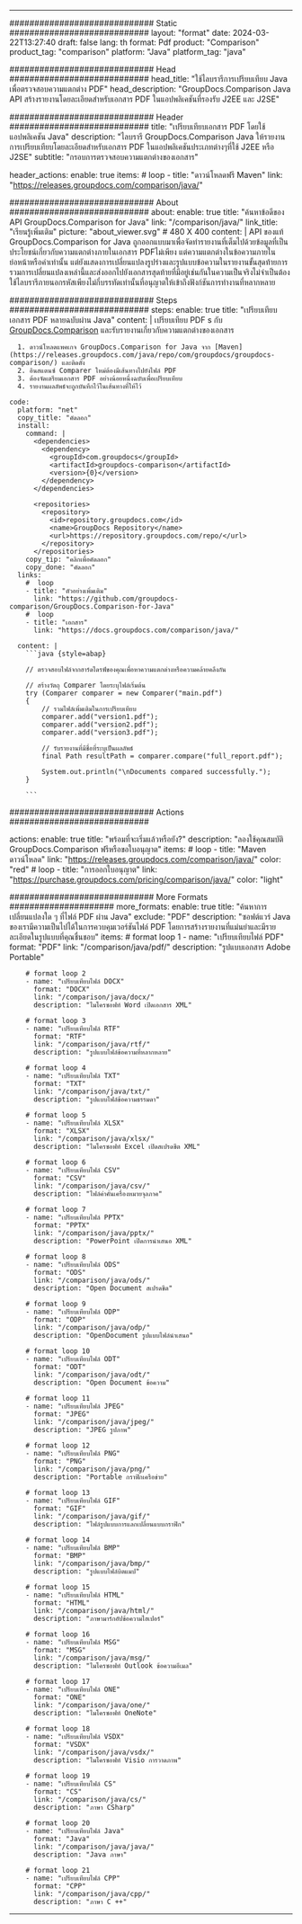 
---
############################# Static ############################
layout: "format"
date:  2024-03-22T13:27:40
draft: false
lang: th
format: Pdf
product: "Comparison"
product_tag: "comparison"
platform: "Java"
platform_tag: "java"

############################# Head ############################
head_title: "ใช้ไลบรารีการเปรียบเทียบ Java เพื่อตรวจสอบความแตกต่าง PDF"
head_description: "GroupDocs.Comparison Java API สร้างรายงานโดยละเอียดสำหรับเอกสาร PDF ในแอปพลิเคชันที่รองรับ J2EE และ J2SE"

############################# Header ############################
title: "เปรียบเทียบเอกสาร PDF โดยใช้แอปพลิเคชัน Java" 
description: "ไลบรารี GroupDocs.Comparison Java ให้รายงานการเปรียบเทียบโดยละเอียดสำหรับเอกสาร PDF ในแอปพลิเคชันประเภทต่างๆที่ใช้ J2EE หรือ J2SE"
subtitle: "กรอบการตรวจสอบความแตกต่างของเอกสาร"  

header_actions:
  enable: true
  items:
    #  loop
    - title: "ดาวน์โหลดฟรี Maven"
      link: "https://releases.groupdocs.com/comparison/java/"
      
############################# About ############################
about:
    enable: true
    title: "ค้นหาข้อดีของ API GroupDocs.Comparison for Java"
    link: "/comparison/java/"
    link_title: "เรียนรู้เพิ่มเติม"
    picture: "about_viewer.svg" # 480 X 400
    content: |
       API ของแท้ GroupDocs.Comparison for Java ถูกออกแบบมาเพื่อจัดทำรายงานที่เต็มไปด้วยข้อมูลที่เป็นประโยชน์เกี่ยวกับความแตกต่างภายในเอกสาร PDFไม่เพียง แต่ความแตกต่างในข้อความภายในย่อหน้าหรือคำเท่านั้น แต่ยังแสดงการเปลี่ยนแปลงรูปร่างและรูปแบบข้อความในรายงานขั้นสุดท้ายการรวมการเปลี่ยนแปลงเหล่านี้และส่งออกไปยังเอกสารสุดท้ายที่มีอยู่เช่นกันในความเป็นจริงไม่จำเป็นต้องใช้ไลบรารีภายนอกรหัสเพียงไม่กี่บรรทัดเท่านั้นที่อนุญาตให้เข้าถึงฟังก์ชันการทำงานที่หลากหลาย

############################# Steps ############################
steps:
    enable: true
    title: "เปรียบเทียบเอกสาร PDF หลายฉบับผ่าน Java"
    content: |
      เปรียบเทียบ PDF s กับ [GroupDocs.Comparison](https://products.groupdocs.com/comparison/java/) และรับรายงานเกี่ยวกับความแตกต่างของเอกสาร
      
      1. ดาวน์โหลดแพคเกจ GroupDocs.Comparison for Java จาก [Maven](https://releases.groupdocs.com/java/repo/com/groupdocs/groupdocs-comparison/) และติดตั้ง
      2. อินสแตนซ์ Comparer ใหม่ต้องมีเส้นทางไปยังไฟล์ PDF
      3. ต้องจัดเตรียมเอกสาร PDF อย่างน้อยหนึ่งฉบับเพื่อเปรียบเทียบ
      4. รายงานผลลัพธ์จะถูกบันทึกไว้ในเส้นทางที่ให้ไว้
   
    code:
      platform: "net"
      copy_title: "คัดลอก"
      install:
        command: |
          <dependencies>
            <dependency>
              <groupId>com.groupdocs</groupId>
              <artifactId>groupdocs-comparison</artifactId>
              <version>{0}</version>
            </dependency>
          </dependencies>

          <repositories>
            <repository>
              <id>repository.groupdocs.com</id>
              <name>GroupDocs Repository</name>
              <url>https://repository.groupdocs.com/repo/</url>
            </repository>
          </repositories>
        copy_tip: "คลิกเพื่อคัดลอก"
        copy_done: "คัดลอก"
      links:
        #  loop
        - title: "ตัวอย่างเพิ่มเติม"
          link: "https://github.com/groupdocs-comparison/GroupDocs.Comparison-for-Java"
        #  loop
        - title: "เอกสาร"
          link: "https://docs.groupdocs.com/comparison/java/"
          
      content: |
        ```java {style=abap}

        // ตรวจสอบไฟล์จากฮาร์ดไดรฟ์ของคุณเพื่อหาความแตกต่างหรือความคล้ายคลึงกัน

        // สร้างวัตถุ Comparer โดยระบุไฟล์เริ่มต้น
        try (Comparer comparer = new Comparer("main.pdf") 
        {
            // รวมไฟล์เพิ่มเติมในการเปรียบเทียบ
        	comparer.add("version1.pdf");
            comparer.add("version2.pdf");
            comparer.add("version3.pdf");

            // รับรายงานที่มีชื่อที่ระบุเป็นผลลัพธ์
            final Path resultPath = comparer.compare("full_report.pdf"); 

            System.out.println("\nDocuments compared successfully.");
        }
        
        ```            

############################# Actions ############################

actions:
  enable: true
  title: "พร้อมที่จะเริ่มแล้วหรือยัง?"
  description: "ลองใช้คุณสมบัติ GroupDocs.Comparison ฟรีหรือขอใบอนุญาต"
  items:
    #  loop
    - title: "Maven ดาวน์โหลด"
      link: "https://releases.groupdocs.com/comparison/java/"
      color: "red"
        #  loop
    - title: "การออกใบอนุญาต"
      link: "https://purchase.groupdocs.com/pricing/comparison/java/"
      color: "light"


############################# More Formats #####################
more_formats:
    enable: true
    title: "ค้นหาการเปลี่ยนแปลงใด ๆ ที่ไฟล์ PDF ผ่าน Java"
    exclude: "PDF"
    description: "ซอฟต์แวร์ Java ของเรามีความเป็นไปได้ในการควบคุมเวอร์ชันไฟล์ PDF โดยการสร้างรายงานที่แม่นยำและมีรายละเอียดในรูปแบบที่คุณชื่นชอบ"
    items: 
        # format loop 1
        - name: "เปรียบเทียบไฟล์ PDF"
          format: "PDF"
          link: "/comparison/java/pdf/"
          description: "รูปแบบเอกสาร Adobe Portable"

        # format loop 2
        - name: "เปรียบเทียบไฟล์ DOCX"
          format: "DOCX"
          link: "/comparison/java/docx/"
          description: "ไมโครซอฟท์ Word เปิดเอกสาร XML"

        # format loop 3
        - name: "เปรียบเทียบไฟล์ RTF"
          format: "RTF"
          link: "/comparison/java/rtf/"
          description: "รูปแบบไฟล์ข้อความที่หลากหลาย"

        # format loop 4
        - name: "เปรียบเทียบไฟล์ TXT"
          format: "TXT"
          link: "/comparison/java/txt/"
          description: "รูปแบบไฟล์ข้อความธรรมดา"

        # format loop 5
        - name: "เปรียบเทียบไฟล์ XLSX"
          format: "XLSX"
          link: "/comparison/java/xlsx/"
          description: "ไมโครซอฟท์ Excel เปิดสเปรดชีต XML"

        # format loop 6
        - name: "เปรียบเทียบไฟล์ CSV"
          format: "CSV"
          link: "/comparison/java/csv/"
          description: "ไฟล์ค่าคั่นเครื่องหมายจุลภาค"

        # format loop 7
        - name: "เปรียบเทียบไฟล์ PPTX"
          format: "PPTX"
          link: "/comparison/java/pptx/"
          description: "PowerPoint เปิดการนำเสนอ XML"

        # format loop 8
        - name: "เปรียบเทียบไฟล์ ODS"
          format: "ODS"
          link: "/comparison/java/ods/"
          description: "Open Document สเปรดชีต"

        # format loop 9
        - name: "เปรียบเทียบไฟล์ ODP"
          format: "ODP"
          link: "/comparison/java/odp/"
          description: "OpenDocument รูปแบบไฟล์นำเสนอ"

        # format loop 10
        - name: "เปรียบเทียบไฟล์ ODT"
          format: "ODT"
          link: "/comparison/java/odt/"
          description: "Open Document ข้อความ"

        # format loop 11
        - name: "เปรียบเทียบไฟล์ JPEG"
          format: "JPEG"
          link: "/comparison/java/jpeg/"
          description: "JPEG รูปภาพ"

        # format loop 12
        - name: "เปรียบเทียบไฟล์ PNG"
          format: "PNG"
          link: "/comparison/java/png/"
          description: "Portable กราฟิกเครือข่าย"

        # format loop 13
        - name: "เปรียบเทียบไฟล์ GIF"
          format: "GIF"
          link: "/comparison/java/gif/"
          description: "ไฟล์รูปแบบการแลกเปลี่ยนแบบกราฟิก"

        # format loop 14
        - name: "เปรียบเทียบไฟล์ BMP"
          format: "BMP"
          link: "/comparison/java/bmp/"
          description: "รูปแบบไฟล์บิตแมป"

        # format loop 15
        - name: "เปรียบเทียบไฟล์ HTML"
          format: "HTML"
          link: "/comparison/java/html/"
          description: "ภาษามาร์กอัปข้อความไฮเปอร์"

        # format loop 16
        - name: "เปรียบเทียบไฟล์ MSG"
          format: "MSG"
          link: "/comparison/java/msg/"
          description: "ไมโครซอฟท์ Outlook ข้อความอีเมล"

        # format loop 17
        - name: "เปรียบเทียบไฟล์ ONE"
          format: "ONE"
          link: "/comparison/java/one/"
          description: "ไมโครซอฟท์ OneNote"

        # format loop 18
        - name: "เปรียบเทียบไฟล์ VSDX"
          format: "VSDX"
          link: "/comparison/java/vsdx/"
          description: "ไมโครซอฟท์ Visio การวาดภาพ"

        # format loop 19
        - name: "เปรียบเทียบไฟล์ CS"
          format: "CS"
          link: "/comparison/java/cs/"
          description: "ภาษา CSharp"

        # format loop 20
        - name: "เปรียบเทียบไฟล์ Java"
          format: "Java"
          link: "/comparison/java/java/"
          description: "Java ภาษา"
          
        # format loop 21
        - name: "เปรียบเทียบไฟล์ CPP"
          format: "CPP"
          link: "/comparison/java/cpp/"
          description: "ภาษา C ++"
---